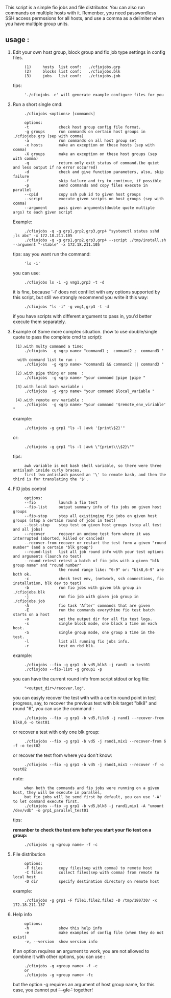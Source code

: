 
This script is a simple fio jobs and file distributor. You can also run commands on multiple hosts with it.
Remenber, you need passwordless SSH access permssions for all hosts, and use a comma as a delimiter when you have multiple group units.

usage :
--------
1. Edit your own host group, block group and fio job type settings in config files.

            (1)     hosts  list conf:   ./cfiojobs.grp
            (2)     blocks list conf:   ./cfiojobs.blk
            (3)     jobs   list conf:   ./cfiojobs.job

    tips: 

            './cfiojobs -e' will generate example configure files for you

2. Run a short single cmd: 

            ./cfiojobs <options> [commands]

            options: 
            -t             check host group config file format.
            -g groups      run commands on certain host groups in ./cfiojobs.grp (sep with comma)
            -a             run commands on all host group set
            -x hosts       make an exception on these hosts (sep with comma)
            -X groups      make an exception on these host groups (sep with comma)
            -q             return only exit status of command.(be quiet and less output if no error occurred)
            -d             check and give function parameters, also, skip failure
            -f             skip failure and try to continue, if possible
            -p             send commands and copy files execute in parallel
            --cpid         copy ssh pub id to given host groups 
            --script       execute given scripts on host groups (sep with comma) 
            --argument     pass given arguments(double quote multiple args) to each given script  

    Example: 
   
            ./cfiojobs -q -g grp1,grp2,grp3,grp4 "systemctl status sshd ;ls abc" -x 172.18.211.105
            ./cfiojobs -q -g grp1,grp2,grp3,grp4 --script ./tmp/install.sh --argument "-stable" -x 172.18.211.105

    tips:
    say you want run the command:
    
            'ls -i' 

    you can use: 

            ./cfiojobs ls -i -g vmg1,grp3 -t -d
      
    it is fine, because '-i' does not confilict with any options supported by this script,
    but still we strongly recommend you write it this way:

            ./cfiojobs "ls -i" -g vmg1,grp3 -t -d

    if you have scripts with different argument to pass in, you'd better execute them separately.

3. Example of Some more complex situation. (how to use double/single quote to pass the complete cmd to script):

        (1).with multy command a time:  
            ./cfiojobs  -g <grp name> "command1 ;  command2 ;  command3 "

         with command list to run :  
            ./cfiojobs  -g <grp name> "command1 && command2 || command3 "

        (2).with pipe thing or some  :  
            ./cfiojobs  -g <grp name> "your command |pipe |pipe "

        (3).with local bash variable :  
            ./cfiojobs  -g <grp name> "your command $local_variable "
            
        (4).with remote env variable :  
            ./cfiojobs  -g <grp name> "your command '$remote_env_viriable' " 

    example: 
            
            ./cfiojobs -g grp1 "ls -l |awk '{print\$2}'"
         
    or: 

            ./cfiojobs -g grp1 "ls -l |awk \"{print\\\$2}\""
       
    tips: 

            awk variable is not bash shell variable, so there were three antislash inside curly braces,
            first two antislash passed an '\' to remote bash, and then the third is for translating the '$'.

4. FIO jobs control
    
            options:
            --fio          launch a fio test
            --fio-list     output summary info of fio jobs on given host groups
            --fio-stop     stop all existinging fio jobs on given host groups (stop a certain round of jobs in test)
            --test-stop    stop test on given host groups (stop all test and all jobs)
            --recover      recover an undone test form where it was interrupted (aborted, killed or cancled)
            --recover-from recover or restart the test form a given "round number" (and a certain "blk group")
            --round-list   list all job round info with your test options and arguments (launch no test)
            --round-retest retest a batch of fio jobs with a given "blk group name" and "round number"
                           the round range like: "6-9" or: "blk8,6-9" are both ok.
            -c             check test env, (network, ssh connections, fio installation, blk dev to test)
            -b             run fio jobs with given blk group in ./cfiojobs.blk
            -j             run fio job with given job group in ./cfiojobs.job
            -A             fio task 'After' commands that are given
            -E             run the commands everythime fio test batch starts on a host 
            -o             set the output dir for all fio test logs.
            -s             single block mode, one block a time on each host.
            -S             single group mode, one group a time in the test.
            -l             list all running fio jobs info.
            -r             test on rbd blk.

    example: 

            ./cfiojobs --fio -g grp1 -b vd5,blk8 -j rand1 -o test01 
            ./cfiojobs --fio-list -g group1 -p
        
    you can have the current round info from script stdout or log file:
    
            "<output_dir>/recover.log", 
    you can easyly recover the test with with a certin round point in test progress, say, to recover the previous test with blk 
    target "blk8" and round "6", you can use the command :         

            ./cfiojobs --fio -g grp1 -b vd5,file8 -j rand1 --recover-from blk8,6 -o test01 
        
    or recover a test with only one blk group:
    
            ./cfiojobs --fio -g grp1 -b vd5 -j rand1,mix1 --recover-from 6 -f -o test02 
    
    or recover the test from where you don't know:
    
            ./cfiojobs --fio -g grp1 -b vd5 -j rand1,mix1 --recover -f -o test02 
    
    note:
        
            when both the commands and fio jobs were running on a given host, they will be execute in parallel,
            but fio jobs will be send first by default, you can use '-A' to let command execute first.
            ./cfiojobs --fio -g grp1 -b vd5,blk8 -j rand1,mix1 -A "umount /dev/vdb" -o grp1_parallel_test01

    tips:

    **remanber to check the test env befor you start your fio test on a group:**
    
            ./cfiojobs -g <group name> -f -c

5. File distribution

            options:
            -F files       copy files(sep with comma) to remote host
            -C files       collect files(sep with comma) from remote to local host
            -D dir         specify destination directory on remote host

    example: 
    
            ./cfiojobs -g grp1 -F file1,file2,file3 -D /tmp/180730/ -x 172.18.211.137

6. Help info

            options:
            -h             show this help info
            -e             make examples of config file (when they do not exist)
            -v, --version  show version info

    If an option requires an argument to work, you are not allowed to combine it with other options,
    you can use :

            ./cfiojobs -g <group name> -f -c 
            or 
            ./cfiojobs -g <group name> -fc 

    but the option -g requires an argument of host group name, for this case, you cannot put ~~' -gfc '~~ together!


